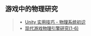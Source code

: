 ## 游戏中的物理研究  

>* [Unity 实用技巧 - 物理系统初识](https://mp.weixin.qq.com/s/Q6nKlHNOaZr6_tDqJX_tkg)  
>* [现代游戏物理引擎研究(1-6)](https://mp.weixin.qq.com/s/AP7zmUDYPwQB4wJnUy-p1w)  
